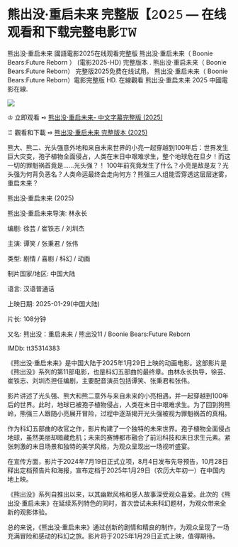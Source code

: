 <h1>熊出没·重启未来 完整版【𝟸0𝟸𝟻 — 在线观看和下载完整电影𝚃𝚆</h1>

熊出没·重启未来 國語電影2025在线观看完整版 熊出没·重启未来（ Boonie Bears:Future Reborn ） (電影2025-HD) 完整版本 . 熊出没·重启未来（ Boonie Bears:Future Reborn） 完整版2025免费在线试用。 熊出没·重启未来（ Boonie Bears:Future Reborn）電影完整版 HD. 在線觀看 熊出没·重启未来 2025 中國電影在線.

<img src="https://image.tmdb.org/t/p/original/g75rSOTDPGDmdPabQ7I1W0YdY9u.jpg" style="max-width: 100%;">

♔ 立即观看 ➺ <a href="https://t.co/T6e6WbLcWy" target="_blank">熊出没·重启未来- 中文字幕完整版 (2025)</a>

♖ 觀看和下載 ➺ <a href="https://t.co/T6e6WbLcWy" target="_blank">熊出没·重启未来 完整版本 (2025)</a>

熊大、熊二、光头强意外地和来自未来世界的小亮一起穿越到100年后：世界发生巨大灾变，孢子植物全面侵占，人类在末日中艰难求生，整个地球危在旦夕！而这一切的罪魁祸首竟是......光头强？！
100年前究竟发生了什么？小亮是敌是友？光头强为何背负恶名？人类命运最终会走向何方？熊强三人组能否穿透这层层迷雾，重启未来？

熊出没·重启未来 (2025)

熊出没·重启未来导演: 林永长

编剧: 徐芸 / 崔铁志 / 刘圳杰

主演: 谭笑 / 张秉君 / 张伟

类型: 剧情 / 喜剧 / 科幻 / 动画

制片国家/地区: 中国大陆

语言: 汉语普通话

上映日期: 2025-01-29(中国大陆)

片长: 108分钟

又名: 熊出没：重启未来 / 熊出没11 / Boonie Bears:Future Reborn

IMDb: tt35314383

《熊出没·重启未来》是中国大陆于2025年1月29日上映的动画电影。这部影片是《熊出没》系列的第11部电影，也是科幻五部曲的最终章。由林永长执导，徐芸、崔铁志、刘圳杰担任编剧，主要配音演员包括谭笑、张秉君和张伟。​

影片讲述了光头强、熊大和熊二意外与来自未来的小亮相遇，并一起穿越到100年后的世界。此时，地球已被孢子植物侵占，人类在末日中艰难求生。为了回到狗熊岭，熊强三人跟随小亮展开冒险，过程中逐渐揭开光头强被视为罪魁祸首的真相。​

作为科幻五部曲的收官之作，影片构建了一个独特的未来世界。孢子植物全面侵占地球，虽然美丽却暗藏危机；未来的赛博都市融合了前沿科技和末日求生元素。紧张刺激的末日场景和独特的美学风格，为观众呈现出一场视听盛宴。​

在宣传方面，影片于2024年7月19日正式立项，8月4日发布先导预告，10月28日释出定档预告片和海报，宣布定档于2025年1月29日（农历大年初一）在中国内地上映。​

《熊出没》系列自推出以来，以其幽默风格和感人故事深受观众喜爱。此次的《熊出没·重启未来》在延续系列特色的同时，首次尝试未来科幻题材，为观众带来全新的观影体验。​

总的来说，《熊出没·重启未来》通过创新的剧情和精良的制作，为观众呈现了一场充满冒险和感动的科幻之旅。影片将于2025年1月29日正式上映，值得期待。

